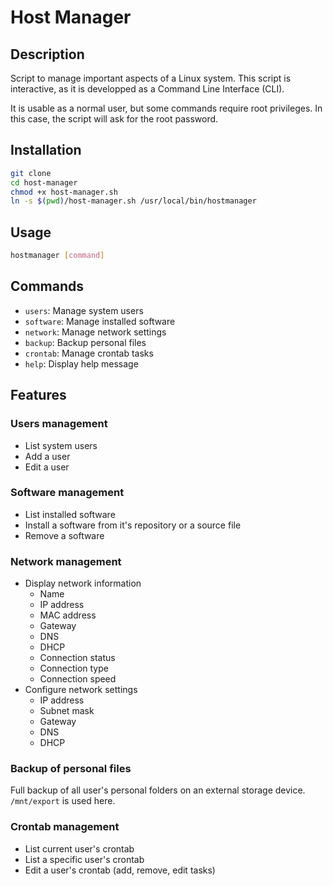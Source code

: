 # Host Manager

## Description

Script to manage important aspects of a Linux system. This script is interactive, as it is developped as a Command Line Interface (CLI).

It is usable as a normal user, but some commands require root privileges. In this case, the script will ask for the root password.

## Installation

```bash
git clone
cd host-manager
chmod +x host-manager.sh
ln -s $(pwd)/host-manager.sh /usr/local/bin/hostmanager
```

## Usage

```bash
hostmanager [command]
```

## Commands

- `users`: Manage system users
- `software`: Manage installed software
- `network`: Manage network settings
- `backup`: Backup personal files
- `crontab`: Manage crontab tasks
- `help`: Display help message

## Features

### Users management

- List system users
- Add a user
- Edit a user

### Software management

- List installed software
- Install a software from it's repository or a source file
- Remove a software

### Network management

- Display network information
  - Name
  - IP address
  - MAC address
  - Gateway
  - DNS
  - DHCP
  - Connection status
  - Connection type
  - Connection speed
- Configure network settings
  - IP address
  - Subnet mask
  - Gateway
  - DNS
  - DHCP

### Backup of personal files

Full backup of all user's personal folders on an external storage device. `/mnt/export` is used here.

### Crontab management

- List current user's crontab
- List a specific user's crontab
- Edit a user's crontab (add, remove, edit tasks)
